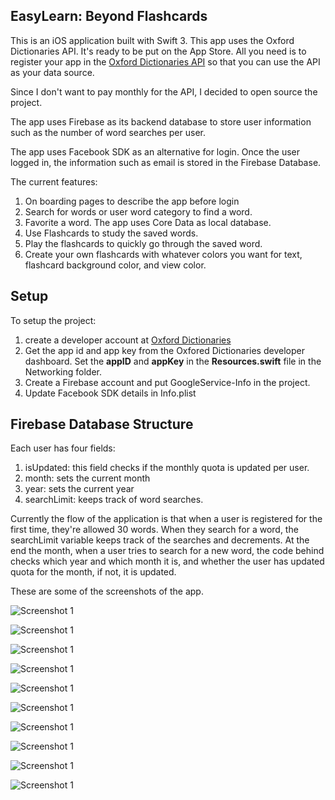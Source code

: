 ## EasyLearn: Beyond Flashcards

This is an iOS application built with Swift 3. This app uses the Oxford Dictionaries API. It's ready to be put on the App Store. All you need is to register your app in the [Oxford Dictionaries API](https://developer.oxforddictionaries.com/) so that you can use the API as your data source.

Since I don't want to pay monthly for the API, I decided to open source the project.

The app uses Firebase as its backend database to store user information such as the number of word searches per user.

The app uses Facebook SDK as an alternative for login. Once the user logged in, the information such as email is stored in the Firebase Database.


The current features:

1. On boarding pages to describe the app before login
2. Search for words or user word category to find a word.
3. Favorite a word. The app uses Core Data as local database.
4. Use Flashcards to study the saved words.
5. Play the flashcards to quickly go through the saved word.
6. Create your own flashcards with whatever colors you want for text, flashcard background color, and view color.



## Setup
To setup the project:
1. create a developer account at [Oxford Dictionaries ](https://developer.oxforddictionaries.com/)
2. Get the app id and app key from the Oxfored Dictionaries developer dashboard. Set the **appID** and **appKey** in the **Resources.swift** file in the Networking folder.
3. Create a Firebase account and put GoogleService-Info in the project.
4. Update Facebook SDK details in Info.plist

## Firebase Database Structure
Each user has four fields:
1. isUpdated: this field checks if the monthly quota is updated per user.
2. month: sets the current month
3. year: sets the current year
4. searchLimit: keeps track of word searches.

Currently the flow of the application is that when a user is registered for the first time, they're allowed 30 words. When they search for a word, the searchLimit variable keeps track of the searches and decrements. At the end the month, when a user tries to search for a new word, the code behind checks which year and which month it is, and whether the user has updated quota for the month, if not, it is updated.


These are some of the screenshots of the app.

![Screenshot 1](screenshots/s1.png)

![Screenshot 1](screenshots/s2.png)

![Screenshot 1](screenshots/s3.png)

![Screenshot 1](screenshots/s4.png)

![Screenshot 1](screenshots/s5.png)

![Screenshot 1](screenshots/s6.png)

![Screenshot 1](screenshots/s7.png)

![Screenshot 1](screenshots/s8.png)

![Screenshot 1](screenshots/s9.png)

![Screenshot 1](screenshots/s10.png)
